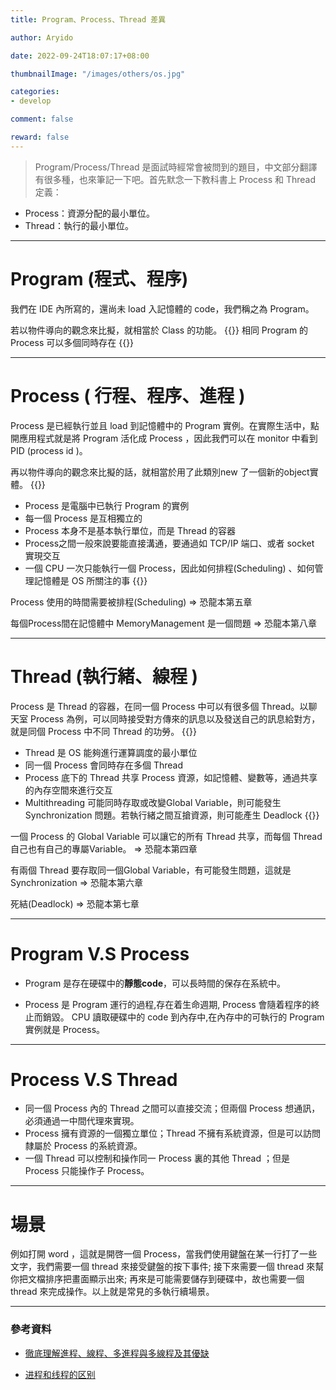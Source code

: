 ```yaml
---
title: Program、Process、Thread 差異

author: Aryido

date: 2022-09-24T18:07:17+08:00

thumbnailImage: "/images/others/os.jpg"

categories:
- develop

comment: false

reward: false
---
```

<!--BODY-->
> Program/Process/Thread 是面試時經常會被問到的題目，中文部分翻譯有很多種，也來筆記一下吧。首先默念一下教科書上 Process 和 Thread 定義：
- Process：資源分配的最小單位。
- Thread：執行的最小單位。

<!--more-->

---

# Program (程式、程序)
我們在 IDE 內所寫的，還尚未 load 入記憶體的 code，我們稱之為 Program。

若以物件導向的觀念來比擬，就相當於 Class 的功能。
{{<alert warning>}}
相同 Program 的 Process 可以多個同時存在
{{</alert>}}

---

# Process ( 行程、程序、進程 )
Process 是已經執行並且 load 到記憶體中的 Program 實例。在實際生活中，點開應用程式就是將 Program 活化成 Process ，因此我們可以在 monitor 中看到 PID (process id )。

再以物件導向的觀念來比擬的話，就相當於用了此類別new 了一個新的object實體。
{{<alert warning>}}
- Process 是電腦中已執行 Program 的實例
- 每一個 Process 是互相獨立的
- Process 本身不是基本執行單位，而是 Thread 的容器
- Process之間一般來說要能直接溝通，要通過如 TCP/IP 端口、或者 socket 實現交互
- 一個 CPU 一次只能執行一個 Process，因此如何排程(Scheduling) 、如何管理記憶體是 OS 所關注的事
{{</alert>}}

Process 使用的時間需要被排程(Scheduling) => 恐龍本第五章

每個Process間在記憶體中 MemoryManagement 是一個問題 => 恐龍本第八章

---

# Thread (執行緒、線程 )
Process 是 Thread 的容器，在同一個 Process 中可以有很多個 Thread。以聊天室 Process 為例，可以同時接受對方傳來的訊息以及發送自己的訊息給對方，就是同個 Process 中不同 Thread 的功勞。
{{<alert warning>}}
- Thread 是 OS 能夠進行運算調度的最小單位
- 同一個 Process 會同時存在多個 Thread
- Process 底下的 Thread 共享 Process 資源，如記憶體、變數等，通過共享的內存空間來進行交互
- Multithreading 可能同時存取或改變Global Variable，則可能發生 Synchronization 問題。若執行緒之間互搶資源，則可能產生 Deadlock
{{</alert>}}

一個 Process 的 Global Variable 可以讓它的所有 Thread 共享，而每個 Thread 自己也有自己的專屬Variable。 => 恐龍本第四章

有兩個 Thread 要存取同一個Global Variable，有可能發生問題，這就是Synchronization => 恐龍本第六章

死結(Deadlock)  => 恐龍本第七章

---

# Program V.S Process
- Program 是存在硬碟中的**靜態code**，可以長時間的保存在系統中。

- Process 是 Program 運行的過程,存在着生命週期, Process 會隨着程序的終止而銷毀。 CPU 讀取硬碟中的 code 到內存中,在內存中的可執行的 Program 實例就是 Process。

---

# Process V.S Thread
- 同一個 Process 內的 Thread 之間可以直接交流；但兩個 Process 想通訊，必須通過一中間代理來實現。
-  Process 擁有資源的一個獨立單位；Thread 不擁有系統資源，但是可以訪問隸屬於 Process 的系統資源。
- 一個 Thread 可以控制和操作同一 Process 裏的其他 Thread ；但是 Process 只能操作子 Process。

---

# 場景
例如打開 word ，這就是開啓一個 Process，當我們使用鍵盤在某一行打了一些文字，我們需要一個 thread 來接受鍵盤的按下事件; 接下來需要一個 thread 來幫你把文檔排序把畫面顯示出來; 再來是可能需要儲存到硬碟中，故也需要一個 thread 來完成操作。以上就是常見的多執行續場景。

---
### 參考資料

- [徹底理解進程、線程、多進程與多線程及其優缺](https://www.readfog.com/a/1717973144104439808)

- [进程和线程的区别](https://www.youtube.com/watch?v=e3JQOgKw9BA&t=4s)
